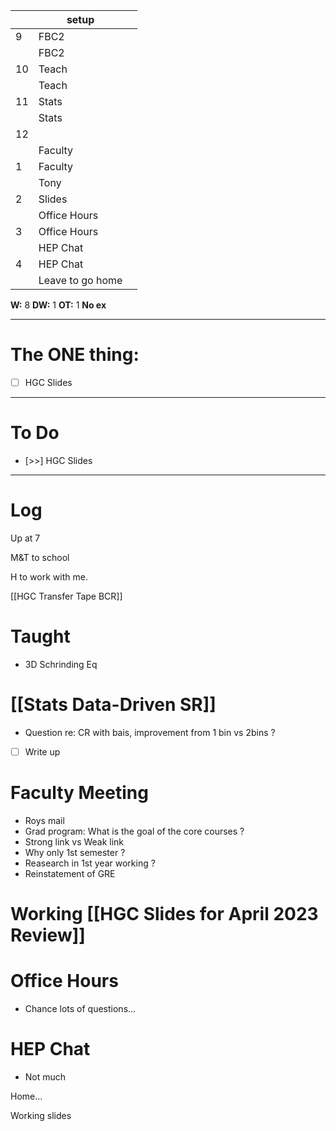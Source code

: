 
|     | setup            |     |
| --- | ---------------- | --- |
| 9   | FBC2             |     |
|     | FBC2             |     |
| 10  | Teach            |     |
|     | Teach            |     |
| 11  | Stats            |     |
|     | Stats            |     |
| 12  |                  |     |
|     | Faculty          |     |
| 1   | Faculty          |     |
|     | Tony             |     |
| 2   | Slides           |     |
|     | Office Hours     |     |
| 3   | Office Hours     |     |
|     | HEP Chat         |     |
| 4   | HEP Chat         |     |
|     | Leave to go home |     |

**W:** 8 
**DW:** 1 
**OT:** 1
**No ex**

---
# The ONE thing: 
- [ ] HGC Slides

---
# To Do

- [>>] HGC Slides


---

# Log

Up at 7 

M&T to school

H to work with me. 

[[HGC Transfer Tape BCR]]

# Taught 
- 3D Schrinding Eq

# [[Stats Data-Driven SR]]
- Question re: CR with bais, improvement from 1 bin vs 2bins ?
- [ ] Write up 

# Faculty Meeting
- Roys mail
- Grad program: What is the goal of the core courses ?
- Strong link vs Weak link
- Why only 1st semester ?
- Reasearch in 1st year working ?
- Reinstatement of GRE


# Working [[HGC Slides for April 2023 Review]]


# Office Hours
- Chance lots of questions...

# HEP Chat
- Not much

Home...

Working slides